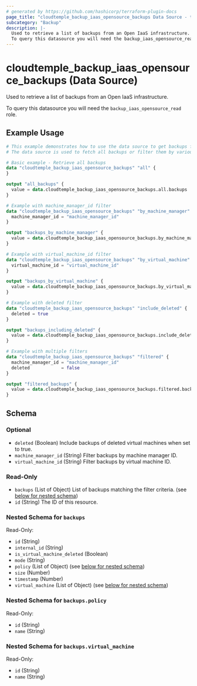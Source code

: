 ```yaml
---
# generated by https://github.com/hashicorp/terraform-plugin-docs
page_title: "cloudtemple_backup_iaas_opensource_backups Data Source - terraform-provider-cloudtemple"
subcategory: "Backup"
description: |-
  Used to retrieve a list of backups from an Open IaaS infrastructure.
  To query this datasource you will need the backup_iaas_opensource_read role.
---
```


# cloudtemple_backup_iaas_opensource_backups (Data Source)

Used to retrieve a list of backups from an Open IaaS infrastructure.

To query this datasource you will need the `backup_iaas_opensource_read` role.

## Example Usage

```terraform
# This example demonstrates how to use the data source to get backups from an Open IaaS infrastructure.
# The data source is used to fetch all backups or filter them by various criteria.

# Basic example - Retrieve all backups
data "cloudtemple_backup_iaas_opensource_backups" "all" {
}

output "all_backups" {
  value = data.cloudtemple_backup_iaas_opensource_backups.all.backups
}

# Example with machine_manager_id filter
data "cloudtemple_backup_iaas_opensource_backups" "by_machine_manager" {
  machine_manager_id = "machine_manager_id"
}

output "backups_by_machine_manager" {
  value = data.cloudtemple_backup_iaas_opensource_backups.by_machine_manager.backups
}

# Example with virtual_machine_id filter
data "cloudtemple_backup_iaas_opensource_backups" "by_virtual_machine" {
  virtual_machine_id = "virtual_machine_id"
}

output "backups_by_virtual_machine" {
  value = data.cloudtemple_backup_iaas_opensource_backups.by_virtual_machine.backups
}

# Example with deleted filter
data "cloudtemple_backup_iaas_opensource_backups" "include_deleted" {
  deleted = true
}

output "backups_including_deleted" {
  value = data.cloudtemple_backup_iaas_opensource_backups.include_deleted.backups
}

# Example with multiple filters
data "cloudtemple_backup_iaas_opensource_backups" "filtered" {
  machine_manager_id = "machine_manager_id"
  deleted            = false
}

output "filtered_backups" {
  value = data.cloudtemple_backup_iaas_opensource_backups.filtered.backups
}
```

<!-- schema generated by tfplugindocs -->
## Schema

### Optional

- `deleted` (Boolean) Include backups of deleted virtual machines when set to true.
- `machine_manager_id` (String) Filter backups by machine manager ID.
- `virtual_machine_id` (String) Filter backups by virtual machine ID.

### Read-Only

- `backups` (List of Object) List of backups matching the filter criteria. (see [below for nested schema](#nestedatt--backups))
- `id` (String) The ID of this resource.

<a id="nestedatt--backups"></a>
### Nested Schema for `backups`

Read-Only:

- `id` (String)
- `internal_id` (String)
- `is_virtual_machine_deleted` (Boolean)
- `mode` (String)
- `policy` (List of Object) (see [below for nested schema](#nestedobjatt--backups--policy))
- `size` (Number)
- `timestamp` (Number)
- `virtual_machine` (List of Object) (see [below for nested schema](#nestedobjatt--backups--virtual_machine))

<a id="nestedobjatt--backups--policy"></a>
### Nested Schema for `backups.policy`

Read-Only:

- `id` (String)
- `name` (String)


<a id="nestedobjatt--backups--virtual_machine"></a>
### Nested Schema for `backups.virtual_machine`

Read-Only:

- `id` (String)
- `name` (String)


